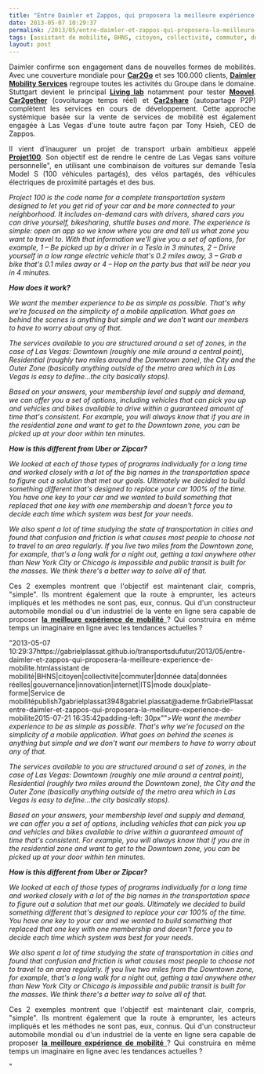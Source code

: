```yaml
---
title: "Entre Daimler et Zappos, qui proposera la meilleure expérience de mobilité ?"
date: 2013-05-07 10:29:37
permalink: /2013/05/entre-daimler-et-zappos-qui-proposera-la-meilleure-experience-de-mobilite.html
tags: [assistant de mobilité, BHNS, citoyen, collectivité, commuter, donnée data, données réelles, gouvernance, innovation, internet, ITS, mode doux, plate-forme, Service de mobilité]
layout: post
---
```


<p style="text-align: justify">Daimler confirme son engagement dans de nouvelles formes de mobilités. Avec une couverture mondiale pour <strong><a href="https://www.daimler.com/technology-and-innovation/mobility-concepts/car2go" target="_blank">Car2Go</a></strong> et ses 100.000 clients, <strong><a href="https://www.daimler.com/technology-and-innovation/mobility-concepts" target="_blank">Daimler Mobility Services</a></strong> regroupe toutes les activités du Groupe dans le domaine. Stuttgart devient le principal <strong><a href="https://www.daimler.com/dccom/0-5-886397-1-1439926-1-0-0-0-0-0-17180-7165-0-0-0-0-0-0-0.html" target="_blank">Living lab</a></strong> notamment pour tester <strong><a href="https://www.daimler.com/dccom/0-5-1511581-1-1511582-1-0-0-0-0-0-17180-7165-0-0-0-0-0-0-0.html" target="_blank">Moovel</a></strong>. <strong><a href="https://www.daimler.com/technology-and-innovation/mobility-concepts/car2gether" target="_blank">Car2gether</a></strong> (covoiturage temps réel) et <strong><a href="https://www.daimler.com/dccom/0-5-1586002-1-1586753-1-0-0-0-0-0-0-7165-0-0-0-0-0-0-0.html" target="_blank">Car2share</a></strong> (autopartage P2P) complètent les services en cours de développement. Cette approche systémique basée sur la vente de services de mobilité est également engagée à Las Vegas d'une toute autre façon par Tony Hsieh, CEO de Zappos.</p> <p style="text-align: justify">Il vient d'inaugurer un projet de transport urbain ambitieux appelé <strong><a href="http://goproject100.com/" target="_blank">Projet100</a></strong>. Son objectif est de rendre le centre de Las Vegas sans voiture personnelle", en utilisant une combinaison de voitures sur demande Tesla Model S (100 véhicules partagés), des vélos partagés, des véhicules électriques de proximité partagés et des bus.  </p>  <!--more-->   <p style="text-align: justifypadding-left: 30px"><em>Project 100 is the code name for a complete transportation system designed to let you get rid of your car and be more connected to your neighborhood. It includes on-demand cars with drivers, shared cars you can drive yourself, bikesharing, shuttle buses and more. The experience is simple: open an app so we know where you are and tell us what zone you want to travel to. With that information we'll give you a set of options, for example, 1 – Be picked up by a driver in a Tesla in 3 minutes, 2 – Drive yourself in a low range electric vehicle that's 0.2 miles away, 3 – Grab a bike that's 0.1 miles away or 4 – Hop on the party bus that will be near you in 4 minutes.</em></p> <p style="text-align: justifypadding-left: 30px"><em><strong>How does it work?</strong></em></p> <p style="text-align: justifypadding-left: 30px"><em>We want the member experience to be as simple as possible. That's why we're focused on the simplicity of a mobile application. What goes on behind the scenes is anything but simple and we don't want our members to have to worry about any of that.</em></p> <p style="text-align: justifypadding-left: 30px"><em>The services available to you are structured around a set of zones, in the case of Las Vegas: Downtown (roughly one mile around a central point), Residential (roughly two miles around the Downtown zone), the City and the Outer Zone (basically anything outside of the metro area which in Las Vegas is easy to define…the city basically stops).</em></p> <p style="text-align: justifypadding-left: 30px"><em>Based on your answers, your membership level and supply and demand, we can offer you a set of options, including vehicles that can pick you up and vehicles and bikes available to drive within a guaranteed amount of time that's consistent. For example, you will always know that if you are in the residential zone and want to get to the Downtown zone, you can be picked up at your door within ten minutes.</em></p> <p style="text-align: justifypadding-left: 30px"><em><strong>How is this different from Uber or Zipcar?</strong></em></p> <p style="text-align: justifypadding-left: 30px"><em>We looked at each of those types of programs individually for a long time and worked closely with a lot of the big names in the transportation space to figure out a solution that met our goals. Ultimately we decided to build something different that's designed to replace your car 100% of the time. You have one key to your car and we wanted to build something that replaced that one key with one membership and doesn't force you to decide each time which system was best for your needs.</em></p> <p style="text-align: justifypadding-left: 30px"><em>We also spent a lot of time studying the state of transportation in cities and found that confusion and friction is what causes most people to choose not to travel to an area regularly. If you live two miles from the Downtown zone, for example, that's a long walk for a night out, getting a taxi anywhere other than New York City or Chicago is impossible and public transit is built for the masses. We think there's a better way to solve all of that.</em></p> <p style="text-align: justify">Ces 2 exemples montrent que l'objectif est maintenant clair, compris, "simple". Ils montrent également que la route à emprunter, les acteurs impliqués et les méthodes ne sont pas, eux, connus. Qui d'un constructeur automobile mondial ou d'un industriel de la vente en ligne sera capable de proposer <a href="https://gabrielplassat.github.io/transportsdufutur/2013/03/la-mutation-du-secteur-des-transports-a-la-croisee-de-3-economies.html" target="_blank"><strong>la meilleure expérience de mobilité</strong> </a>? Qui construira en même temps un imaginaire en ligne avec les tendances actuelles ? </p>"2013-05-07 10:29:37https://gabrielplassat.github.io/transportsdufutur/2013/05/entre-daimler-et-zappos-qui-proposera-la-meilleure-experience-de-mobilite.htmlassistant de mobilité|BHNS|citoyen|collectivité|commuter|donnée data|données réelles|gouvernance|innovation|internet|ITS|mode doux|plate-forme|Service de mobilitépublish7gabrielplassat3948gabriel.plassat@ademe.frGabrielPlassatentre-daimler-et-zappos-qui-proposera-la-meilleure-experience-de-mobilite2015-07-21 16:35:42padding-left: 30px""><em>We want the member experience to be as simple as possible. That's why we're focused on the simplicity of a mobile application. What goes on behind the scenes is anything but simple and we don't want our members to have to worry about any of that.</em></p> <p style="text-align: justifypadding-left: 30px"><em>The services available to you are structured around a set of zones, in the case of Las Vegas: Downtown (roughly one mile around a central point), Residential (roughly two miles around the Downtown zone), the City and the Outer Zone (basically anything outside of the metro area which in Las Vegas is easy to define…the city basically stops).</em></p> <p style="text-align: justifypadding-left: 30px"><em>Based on your answers, your membership level and supply and demand, we can offer you a set of options, including vehicles that can pick you up and vehicles and bikes available to drive within a guaranteed amount of time that's consistent. For example, you will always know that if you are in the residential zone and want to get to the Downtown zone, you can be picked up at your door within ten minutes.</em></p> <p style="text-align: justifypadding-left: 30px"><em><strong>How is this different from Uber or Zipcar?</strong></em></p> <p style="text-align: justifypadding-left: 30px"><em>We looked at each of those types of programs individually for a long time and worked closely with a lot of the big names in the transportation space to figure out a solution that met our goals. Ultimately we decided to build something different that's designed to replace your car 100% of the time. You have one key to your car and we wanted to build something that replaced that one key with one membership and doesn't force you to decide each time which system was best for your needs.</em></p> <p style="text-align: justifypadding-left: 30px"><em>We also spent a lot of time studying the state of transportation in cities and found that confusion and friction is what causes most people to choose not to travel to an area regularly. If you live two miles from the Downtown zone, for example, that's a long walk for a night out, getting a taxi anywhere other than New York City or Chicago is impossible and public transit is built for the masses. We think there's a better way to solve all of that.</em></p> <p style="text-align: justify">Ces 2 exemples montrent que l'objectif est maintenant clair, compris, "simple". Ils montrent également que la route à emprunter, les acteurs impliqués et les méthodes ne sont pas, eux, connus. Qui d'un constructeur automobile mondial ou d'un industriel de la vente en ligne sera capable de proposer <a href="https://gabrielplassat.github.io/transportsdufutur/2013/03/la-mutation-du-secteur-des-transports-a-la-croisee-de-3-economies.html" target="_blank"><strong>la meilleure expérience de mobilité</strong> </a>? Qui construira en même temps un imaginaire en ligne avec les tendances actuelles ? </p>"
